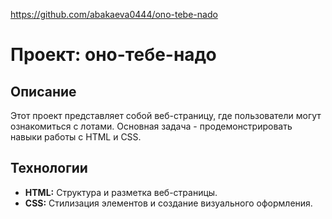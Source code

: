 https://github.com/abakaeva0444/ono-tebe-nado

# Проект: оно-тебе-надо

## Описание

Этот проект представляет собой веб-страницу, где пользователи могут ознакомиться с лотами.  Основная задача - продемонстрировать навыки работы с HTML и CSS.

## Технологии

*   **HTML:** Структура и разметка веб-страницы.
*   **CSS:** Стилизация элементов и создание визуального оформления.



